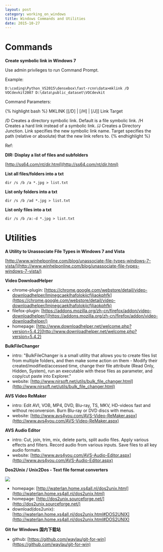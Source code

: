 ```yaml
---
layout: post
category: working_on_windows
title: Windows Commands and Utilities
date: 2015-10-27
---
```


# Commands

**Create symbolic link in Windows 7**

Use admin privileges to run Command Prompt.

Example:

```
D:\coding\Python_VS2015\densebox\fast-rcnn\data>mklink /D VOCdevkit2007 D:\data\public_dataset\VOCdevkit
```

Command Parameters:

{% highlight bash %}
MKLINK [[/D] | [/H] | [/J]] Link Target

/D      Creates a directory symbolic link.  Default is a file
symbolic link.
/H      Creates a hard link instead of a symbolic link.
/J      Creates a Directory Junction.
Link    specifies the new symbolic link name.
Target  specifies the path (relative or absolute) that the new link refers to.
{% endhighlight %}

Ref:

**DIR: Display a list of files and subfolders**

[http://ss64.com/nt/dir.html](http://ss64.com/nt/dir.html)

**List all files/folders into a txt**

```
dir /s /b /a *.jpg > list.txt
``` 

**List only folders into a txt**

```
dir /s /b /ad *.jpg > list.txt
```

**List only files into a txt**

```
dir /s /b /a:-d *.jpg > list.txt
```

# Utilities

**A Utility to Unassociate File Types in Windows 7 and Vista**

[http://www.winhelponline.com/blog/unassociate-file-types-windows-7-vista/](http://www.winhelponline.com/blog/unassociate-file-types-windows-7-vista/)

**Video DownloadHelper**

- chrome-plugin: [https://chrome.google.com/webstore/detail/video-downloadhelper/lmjnegcaeklhafolokijcfjliaokphfk](https://chrome.google.com/webstore/detail/video-downloadhelper/lmjnegcaeklhafolokijcfjliaokphfk)
- filefox-plugin: [https://addons.mozilla.org/zh-cn/firefox/addon/video-downloadhelper/](https://addons.mozilla.org/zh-cn/firefox/addon/video-downloadhelper/)
- homepage: [http://www.downloadhelper.net/welcome.php?version=5.4.2](http://www.downloadhelper.net/welcome.php?version=5.4.2)

**BulkFileChanger**

- intro: "BulkFileChanger is a small utility that allows you to create files list from multiple folders, 
and then make some action on them - Modify their created/modified/accessed time, 
change their file attribute (Read Only, Hidden, System), 
run an executable with these files as parameter, and copy/cut paste into Explorer."
- website: [http://www.nirsoft.net/utils/bulk_file_changer.html](http://www.nirsoft.net/utils/bulk_file_changer.html)

**AVS Video ReMaker**

- intro: Edit AVI, VOB, MP4, DVD, Blu-ray, TS, MKV, 
HD-videos fast and without reconversion.
Burn Blu-ray or DVD discs with menus.
- website: [http://www.avs4you.com/AVS-Video-ReMaker.aspx](http://www.avs4you.com/AVS-Video-ReMaker.aspx)

**AVS Audio Editor**

- intro: Cut, join, trim, mix, delete parts, split audio files.
Apply various effects and filters. Record audio from various inputs. Save files to all key audio formats.
- website: [http://www.avs4you.com/AVS-Audio-Editor.aspx](http://www.avs4you.com/AVS-Audio-Editor.aspx)

**Dos2Unix / Unix2Dos - Text file format converters**

![](http://dos2unix.sourceforge.net/dos2unix2mac.png)

- homepage: [http://waterlan.home.xs4all.nl/dos2unix.html](http://waterlan.home.xs4all.nl/dos2unix.html)
- homepage: [http://dos2unix.sourceforge.net/](http://dos2unix.sourceforge.net/)
- download(dos2unix): [http://waterlan.home.xs4all.nl/dos2unix.html#DOS2UNIX](http://waterlan.home.xs4all.nl/dos2unix.html#DOS2UNIX)

**Git for Windows 国内下载站**

- github: [https://github.com/waylau/git-for-win](https://github.com/waylau/git-for-win)
